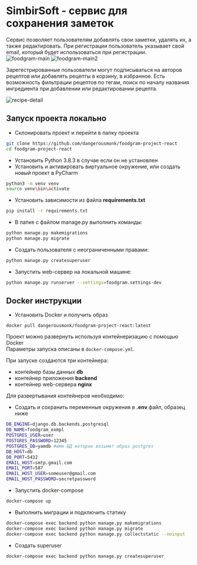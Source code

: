 # SimbirSoft - сервис для сохранения заметок



Сервис позволяет пользователям добавлять свои заметки, удалять их, а также редактировать.
При регистрации пользователь указывает свой email, который будет использоваться при регистрации.
![foodgram-main](https://user-images.githubusercontent.com/74264747/130495494-1eb4c107-209a-40cd-a4ac-12f40762725b.jpg)
![foodgram-main2](https://user-images.githubusercontent.com/74264747/130495522-0bf86788-1c17-4186-af86-a2c6853262ad.jpg)

Зарегестрированные пользователи могут подписываться на авторов рецептов или добавлять рецепты в корзину, в избранное.
Есть возможность фильтрации рецептов по тегам, поиск по началу названия ингредиента при добавлении или редактировании рецепта.


![recipe-detail](https://user-images.githubusercontent.com/74264747/130495561-d3193e9d-c759-4b00-8562-0f2ef4e37ce3.jpg)


## Запуск проекта локально
- Склонировать проект и перейти в папку проекта

```bash
git clone https://github.com/dangerousmonk/foodgram-project-react
cd foodgram-project-react
```
- Установить Python 3.8.3 в случае если он не установлен
- Установить и активировать виртуальное окружение, или создать новый проект в PyCharm

```bash
python3 -m venv venv
source venv\bin\activate
```

- Установить зависимости из файла **requirements.txt**
 
```bash
pip install -r requirements.txt
``` 
- В папке с файлом manage.py выполнить команды:

```bash
python manage.py makemigrations
python manage.py migrate
```
- Создать пользователя с неограниченными правами:

```bash
python manage.py createsuperuser
```
- Запустить web-сервер на локальной машине:

```bash
python manage.py runserver --settings=foodgram.settings-dev
```



## Docker инструкции
- Установить Docker и получить образ

```
docker pull dangerousmonk/foodgram-project-react:latest
```

Проект можно развернуть используя контейнеризацию с помощью Docker  
Параметры запуска описаны в `docker-compose.yml`.

При запуске создаются три контейнера:

 - контейнер базы данных **db**
 - контейнер приложения **backend**
 - контейнер web-сервера **nginx**

Для развертывания контейнеров необходимо:


- Создать и сохранить переменные окружения в **.env** файл, образец ниже
```bash
DB_ENGINE=django.db.backends.postgresql
DB_NAME=foodgram_exmpl
POSTGRES_USER=user
POSTGRES_PASSWORD=12345
POSTGRES_DB=yamdb #имя БД которое возьмет образ postgres
DB_HOST=db
DB_PORT=5432
EMAIL_HOST=smtp.gmail.com
EMAIL_PORT=587
EMAIL_HOST_USER=someuser@gmail.com
EMAIL_HOST_PASSWORD=secretpassword
```

- Запустить docker-compose

```bash
docker-compose up
```
- Выполнить миграции и подключить статику

```bash
docker-compose exec backend python manage.py makemigrations
docker-compose exec backend python manage.py migrate
docker-compose exec backend python manage.py collectstatic --noinput
```
- Создать superuser

```bash
docker-compose exec backend python manage.py createsuperuser
```
